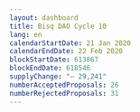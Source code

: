 ```yaml
---
layout: dashboard
title: Bisq DAO Cycle 10
lang: en
calendarStartDate: 21 Jan 2020
calendarEndDate: 22 Feb 2020
blockStartDate: 613867
blockEndDate: 618546
supplyChange: "— 29,241"
numberAcceptedProposals: 26
numberRejectedProposals: 31
---
```

